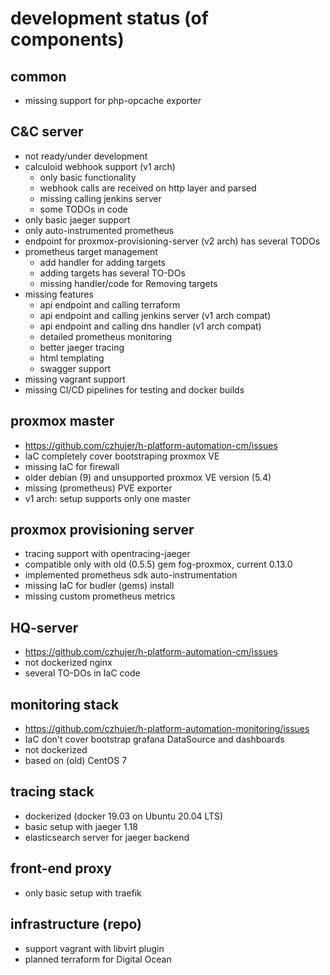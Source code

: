 # development status (of components)
## common
  - missing support for php-opcache exporter

## C&C server
  - not ready/under development
  - calculoid webhook support (v1 arch)
    - only basic functionality
    - webhook calls are received on http layer and parsed
    - missing calling jenkins server
    - some TODOs in code     
  - only basic jaeger support
  - only auto-instrumented prometheus
  - endpoint for proxmox-provisioning-server (v2 arch) has several TODOs
  - prometheus target management
    - add handler for adding targets
    - adding targets has several TO-DOs
    - missing handler/code for Removing targets
  - missing features
    - api endpoint and calling terraform
    - api endpoint and calling jenkins server (v1 arch compat)
    - api endpoint and calling dns handler (v1 arch compat)
    - detailed prometheus monitoring
    - better jaeger tracing
    - html templating
    - swagger support
  - missing vagrant support
  - missing CI/CD pipelines for testing and docker builds

## proxmox master
  - https://github.com/czhujer/h-platform-automation-cm/issues
  - IaC completely cover bootstraping proxmox VE
  - missing IaC for firewall
  - older debian (9) and unsupported proxmox VE version (5.4) 
  - missing (prometheus) PVE exporter
  - v1 arch: setup supports only one master

## proxmox provisioning server
  - tracing support with opentracing-jaeger
  - compatible only with old (0.5.5) gem fog-proxmox, current 0.13.0
  - implemented prometheus sdk auto-instrumentation
  - missing IaC for budler (gems) install
  - missing custom prometheus metrics

## HQ-server
  - https://github.com/czhujer/h-platform-automation-cm/issues
  - not dockerized nginx
  - several TO-DOs in IaC code

## monitoring stack
  - https://github.com/czhujer/h-platform-automation-monitoring/issues
  - IaC don't cover bootstrap grafana DataSource and dashboards
  - not dockerized
  - based on (old) CentOS 7

## tracing stack
  - dockerized (docker 19.03 on Ubuntu 20.04 LTS)
  - basic setup with jaeger 1.18
  - elasticsearch server for jaeger backend

## front-end proxy
  - only basic setup with traefik

## infrastructure (repo)
  - support vagrant with libvirt plugin
  - planned terraform for Digital Ocean
